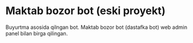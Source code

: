 # Maktab bozor bot (eski proyekt)

Buyurtma asosida qilngan bot.
Maktab bozor bot (dastafka bot) web admin panel bilan birga qilingan.
